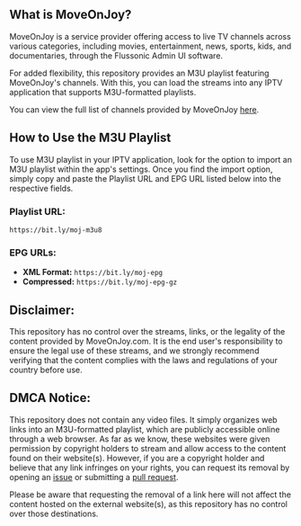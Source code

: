 ## What is MoveOnJoy?

MoveOnJoy is a service provider offering access to live TV channels across various categories, including movies, entertainment, news, sports, kids, and documentaries, through the Flussonic Admin UI software.

For added flexibility, this repository provides an M3U playlist featuring MoveOnJoy's channels. With this, you can load the streams into any IPTV application that supports M3U-formatted playlists.

You can view the full list of channels provided by MoveOnJoy [here](https://github.com/dtankdempse/moveonjoy-m3u/blob/main/channels%2Ctxt).

## How to Use the M3U Playlist

To use M3U playlist in your IPTV application, look for the option to import an M3U playlist within the app's settings. Once you find the import option, simply copy and paste the Playlist URL and EPG URL listed below into the respective fields.

### Playlist URL:
``https://bit.ly/moj-m3u8``

### EPG URLs:
- **XML Format:** `https://bit.ly/moj-epg`
- **Compressed:** `https://bit.ly/moj-epg-gz`

## Disclaimer:

This repository has no control over the streams, links, or the legality of the content provided by MoveOnJoy.com. It is the end user's responsibility to ensure the legal use of these streams, and we strongly recommend verifying that the content complies with the laws and regulations of your country before use.

## DMCA Notice:

This repository does not contain any video files. It simply organizes web links into an M3U-formatted playlist, which are publicly accessible online through a web browser. As far as we know, these websites were given permission by copyright holders to stream and allow access to the content found on their website(s). However, if you are a copyright holder and believe that any link infringes on your rights, you can request its removal by opening an [issue](https://github.com/moveonjoy-m3u/issues) or submitting a [pull request](https://github.com/moveonjoy-m3u/pulls).

Please be aware that requesting the removal of a link here will not affect the content hosted on the external website(s), as this repository has no control over those destinations.
